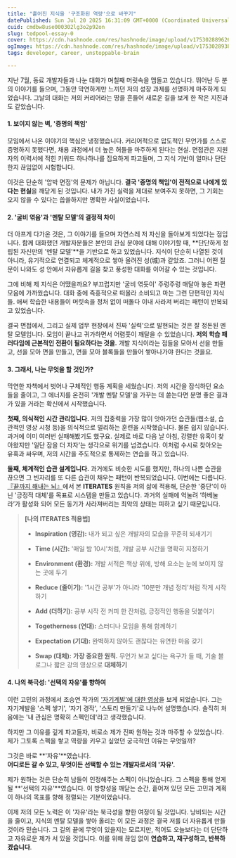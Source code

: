 ```yaml
---
title: "흩어진 지식을 '구조화된 역량'으로 바꾸기"
datePublished: Sun Jul 20 2025 16:31:09 GMT+0000 (Coordinated Universal Time)
cuid: cmdbw8use000302lg3o2p92on
slug: tedpool-essay-0
cover: https://cdn.hashnode.com/res/hashnode/image/upload/v1753028896264/f435015e-8b7b-4840-8fce-58cafa3865cb.jpeg
ogImage: https://cdn.hashnode.com/res/hashnode/image/upload/v1753028938926/bba85f7f-2690-4602-9da9-04259603cf01.jpeg
tags: developer, career, unstoppable-brain

---
```


지난 7월, 동료 개발자들과 나눈 대화가 며칠째 머릿속을 맴돌고 있습니다. 뛰어난 두 분의 이야기를 들으며, 그동안 막연하게만 느끼던 저의 성장 과제를 선명하게 마주하게 되었습니다. 그날의 대화는 저의 커리어라는 땅을 흔들어 새로운 길을 보게 한 작은 지진과도 같았습니다.

#### **1\. 보이지 않는 벽, '증명의 책임'**

모임에서 나온 이야기의 핵심은 냉정했습니다. 커리어적으로 압도적인 무언가를 스스로 증명하지 못했다면, 채용 과정에서 더 높은 허들을 마주하게 된다는 현실. 면접관은 지원자의 이력서에 적힌 키워드 하나하나를 집요하게 파고들며, 그 지식 기반이 얼마나 단단한지 끊임없이 시험합니다.

이것은 단순히 '압박 면접'의 문제가 아닙니다. **결국 '증명의 책임'이 전적으로 나에게 있다는 현실**을 깨닫게 된 것입니다. 내가 가진 실력을 제대로 보여주지 못하면, 그 기회는 오지 않을 수 있다는 씁쓸하지만 명확한 사실이었습니다.

#### **2\. '굴비 엮음'과 '멘탈 모델'의 결정적 차이**

더 아프게 다가온 것은, 그 이야기를 들으며 자연스레 저 자신을 돌아보게 되었다는 점입니다. 함께 대화했던 개발자분들은 본인의 관심 분야에 대해 이야기할 때, **단단하게 정립된 자신만의 '멘탈 모델'**을 기반으로 하고 있었습니다. 지식이 단순히 나열된 것이 아니라, 유기적으로 연결되고 체계적으로 쌓아 올려진 성(城)과 같았죠. 그러니 어떤 질문이 나와도 성 안에서 자유롭게 길을 찾고 풍성한 대화를 이어갈 수 있는 것입니다.

그에 비해 제 지식은 어땠을까요? 부끄럽지만 '굴비 엮듯이' 주렁주렁 매달아 놓은 파편 모음에 가까웠습니다. 대화 중에 즉흥적으로 떠올라 소비되고 마는 그런 단편적인 지식들. 애써 학습한 내용들이 머릿속을 정처 없이 떠돌다 이내 사라져 버리는 패턴이 반복되고 있었습니다.

결국 면접에서, 그리고 실제 업무 현장에서 진짜 '실력'으로 발현되는 것은 잘 정돈된 멘탈 모델입니다. 모임이 끝나고 귀가하면서 어렴풋이 깨달을 수 있었습니다. **저의 학습 패러다임에 근본적인 전환이 필요하다는 것을.** 개발 지식이라는 점들을 모아서 선을 만들고, 선을 모아 면을 만들고, 면을 모아 블록들을 만들어 쌓아나가야 한다는 것을요.

#### **3\. 그래서, 나는 무엇을 할 것인가?**

막연한 자책에서 벗어나 구체적인 행동 계획을 세웠습니다. 저의 시간을 잠식하던 요소들을 줄이고, 그 에너지를 온전히 '개발 멘탈 모델'을 가꾸는 데 쏟는다면 분명 좋은 결과가 있을 거라는 확신에서 시작했습니다.

**첫째, 의식적인 시간 관리입니다.** 저의 집중력을 가장 많이 앗아가던 습관들(웹소설, 습관적인 영상 시청 등)을 의식적으로 멀리하는 훈련을 시작했습니다. 물론 쉽지 않습니다. 과거에 이미 여러번 실패해봤기도 했구요. 실제로 바로 다음 날 아침, 강렬한 유혹이 찾아왔지만 '일단 잠을 더 자자'는 생각으로 위기를 넘겼습니다. 이처럼 수시로 찾아오는 유혹과 싸우며, 저의 시간을 주도적으로 통제하는 연습을 하고 있습니다.

**둘째, 체계적인 습관 설계입니다.** 과거에도 비슷한 시도를 했지만, 하나의 나쁜 습관을 끊으면 그 빈자리를 또 다른 습관이 채우는 패턴이 반복되었습니다. 이번에는 다릅니다. [『끝까지 해내는 뇌』](https://product.kyobobook.co.kr/detail/S000216905861)에서 본 **ITERATES** 원칙을 저의 삶에 적용해, 단순한 '중단'이 아닌 '긍정적 대체'를 목표로 시스템을 만들고 있습니다. 과거의 실패에 억눌려 ‘하베눌라’가 활성화 되어 모든 동기가 사라져버리는 최악의 상태는 피하고 싶기 때문입니다.

> **\[나의 ITERATES 적용법\]**
> 
> * **Inspiration (영감):** 내가 되고 싶은 개발자의 모습을 꾸준히 되새기기
>     
> * **Time (시간):** '매일 밤 10시'처럼, 개발 공부 시간을 명확히 지정하기
>     
> * **Environment (환경):** 개발 서적은 책상 위에, 방해 요소는 눈에 보이지 않는 곳에 두기
>     
> * **Reduce (줄이기):** '1시간 공부'가 아니라 '10분만 개념 정리'처럼 작게 시작하기
>     
> * **Add (더하기):** 공부 시작 전 커피 한 잔처럼, 긍정적인 행동을 덧붙이기
>     
> * **Togetherness (연대):** 스터디나 모임을 통해 함께하기
>     
> * **Expectation (기대):** 완벽하지 않아도 괜찮다는 유연한 마음 갖기
>     
> * **Swap (대체):** **가장 중요한 원칙.** 무언가 보고 싶다는 욕구가 들 때, 기술 블로그나 짧은 강의 영상으로 **대체하기**
>     

#### **4\. 나의 북극성: '선택의 자유'를 향하여**

이런 고민의 과정에서 조승연 작가의 ['자기계발'에 대한 영상](https://youtu.be/AqEN8qOcAcA?si=JuZGokFW0Kp__EwV)을 보게 되었습니다. 그는 자기계발을 '스펙 쌓기', '자기 경작', '스토리 만들기'로 나누어 설명했습니다. 솔직히 처음에는 '내 관심은 명확히 스펙인데'라고 생각했습니다.

하지만 그 이유를 깊게 파고들자, 비로소 제가 진짜 원하는 것과 마주할 수 있었습니다. 제가 그토록 스펙을 쌓고 역량을 키우고 싶었던 궁극적인 이유는 무엇일까?

그것은 바로 **'자유'**였습니다.  
**어디로든 갈 수 있고, 무엇이든 선택할 수 있는 개발자로서의 '자유'.**

제가 원하는 것은 단순히 남들이 인정해주는 스펙이 아니었습니다. 그 스펙을 통해 얻게 될 **'선택의 자유'**였습니다. 이 방향성을 깨닫는 순간, 흩어져 있던 모든 고민과 계획이 하나의 목표를 향해 정렬되는 기분이었습니다.

이제 저의 모든 노력은 이 '자유'라는 북극성을 향한 여정이 될 것입니다. 낭비되는 시간을 줄이고, 지식의 멘탈 모델을 쌓아 올리는 이 모든 과정은 결국 저를 더 자유롭게 만들 것이라 믿습니다. 그 길의 끝에 무엇이 있을지는 모르지만, 적어도 오늘보다는 더 단단하고 자유로운 제가 서 있을 것입니다. 이를 위해 끊임 없이 **연습하고, 재구성하고, 반복하겠습니다**.